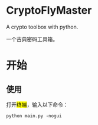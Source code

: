 # CryptoFlyMaster
A crypto toolbox with python.

一个古典密码工具箱。

# 开始
## 使用
打开<mark>终端</mark>，输入以下命令：
```shell
python main.py -nogui

